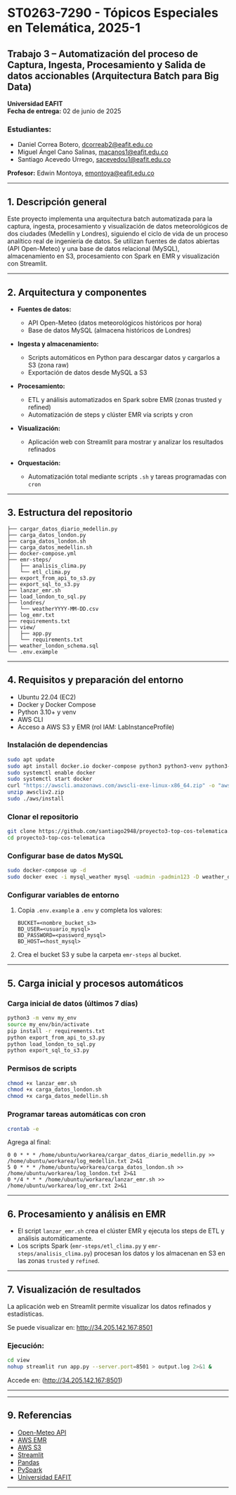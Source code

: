 # ST0263-7290 - Tópicos Especiales en Telemática, 2025-1  
## Trabajo 3 – Automatización del proceso de Captura, Ingesta, Procesamiento y Salida de datos accionables (Arquitectura Batch para Big Data)

**Universidad EAFIT**  
**Fecha de entrega:** 02 de junio de 2025

### Estudiantes:
- Daniel Correa Botero, dcorreab2@eafit.edu.co
- Miguel Ángel Cano Salinas, macanos1@eafit.edu.co
- Santiago Acevedo Urrego, sacevedou1@eafit.edu.co

**Profesor:** Edwin Montoya, emontoya@eafit.edu.co

---

## 1. Descripción general

Este proyecto implementa una arquitectura batch automatizada para la captura, ingesta, procesamiento y visualización de datos meteorológicos de dos ciudades (Medellín y Londres), siguiendo el ciclo de vida de un proceso analítico real de ingeniería de datos. Se utilizan fuentes de datos abiertas (API Open-Meteo) y una base de datos relacional (MySQL), almacenamiento en S3, procesamiento con Spark en EMR y visualización con Streamlit.

---

## 2. Arquitectura y componentes

- **Fuentes de datos:**  
  - API Open-Meteo (datos meteorológicos históricos por hora)
  - Base de datos MySQL (almacena históricos de Londres)

- **Ingesta y almacenamiento:**  
  - Scripts automáticos en Python para descargar datos y cargarlos a S3 (zona raw)
  - Exportación de datos desde MySQL a S3

- **Procesamiento:**  
  - ETL y análisis automatizados en Spark sobre EMR (zonas trusted y refined)
  - Automatización de steps y clúster EMR vía scripts y cron

- **Visualización:**  
  - Aplicación web con Streamlit para mostrar y analizar los resultados refinados

- **Orquestación:**  
  - Automatización total mediante scripts `.sh` y tareas programadas con `cron`

---

## 3. Estructura del repositorio

```
├── cargar_datos_diario_medellin.py
├── carga_datos_london.py
├── carga_datos_london.sh
├── carga_datos_medellin.sh
├── docker-compose.yml
├── emr-steps/
│   ├── analisis_clima.py
│   └── etl_clima.py
├── export_from_api_to_s3.py
├── export_sql_to_s3.py
├── lanzar_emr.sh
├── load_london_to_sql.py
├── londres/
│   └── weatherYYYY-MM-DD.csv
├── log_emr.txt
├── requirements.txt
├── view/
│   ├── app.py
│   └── requirements.txt
├── weather_london_schema.sql
└── .env.example
```

---

## 4. Requisitos y preparación del entorno

- Ubuntu 22.04 (EC2)
- Docker y Docker Compose
- Python 3.10+ y venv
- AWS CLI
- Acceso a AWS S3 y EMR (rol IAM: LabInstanceProfile)

### Instalación de dependencias

```bash
sudo apt update
sudo apt install docker.io docker-compose python3 python3-venv python3-pip unzip -y
sudo systemctl enable docker
sudo systemctl start docker
curl "https://awscli.amazonaws.com/awscli-exe-linux-x86_64.zip" -o "awscliv2.zip"
unzip awscliv2.zip
sudo ./aws/install
```

### Clonar el repositorio

```bash
git clone https://github.com/santiago2948/proyecto3-top-cos-telematica.git
cd proyecto3-top-cos-telematica
```

### Configurar base de datos MySQL

```bash
sudo docker-compose up -d
sudo docker exec -i mysql_weather mysql -uadmin -padmin123 -D weather_data < weather_london_schema.sql
```

### Configurar variables de entorno

1. Copia `.env.example` a `.env` y completa los valores:
    ```
    BUCKET=<nombre_bucket_s3>
    BD_USER=<usuario_mysql>
    BD_PASSWORD=<password_mysql>
    BD_HOST=<host_mysql>
    ```

2. Crea el bucket S3 y sube la carpeta `emr-steps` al bucket.

---

## 5. Carga inicial y procesos automáticos

### Carga inicial de datos (últimos 7 días)

```bash
python3 -m venv my_env
source my_env/bin/activate
pip install -r requirements.txt
python export_from_api_to_s3.py
python load_london_to_sql.py
python export_sql_to_s3.py
```

### Permisos de scripts

```bash
chmod +x lanzar_emr.sh
chmod +x carga_datos_london.sh
chmod +x carga_datos_medellin.sh
```

### Programar tareas automáticas con cron

```bash
crontab -e
```
Agrega al final:
```
0 0 * * * /home/ubuntu/workarea/cargar_datos_diario_medellin.py >> /home/ubuntu/workarea/log_medellin.txt 2>&1
5 0 * * * /home/ubuntu/workarea/carga_datos_london.sh >> /home/ubuntu/workarea/log_london.txt 2>&1
0 */4 * * * /home/ubuntu/workarea/lanzar_emr.sh >> /home/ubuntu/workarea/log_emr.txt 2>&1
```

---

## 6. Procesamiento y análisis en EMR

- El script `lanzar_emr.sh` crea el clúster EMR y ejecuta los steps de ETL y análisis automáticamente.
- Los scripts Spark (`emr-steps/etl_clima.py` y `emr-steps/analisis_clima.py`) procesan los datos y los almacenan en S3 en las zonas `trusted` y `refined`.

---

## 7. Visualización de resultados

La aplicación web en Streamlit permite visualizar los datos refinados y estadísticas.

Se puede visualizar en: http://34.205.142.167:8501

### Ejecución:

```bash
cd view
nohup streamlit run app.py --server.port=8501 > output.log 2>&1 &
```
Accede en: (http://34.205.142.167:8501)

---

---

## 9. Referencias

- [Open-Meteo API](https://open-meteo.com/)
- [AWS EMR](https://docs.aws.amazon.com/emr/)
- [AWS S3](https://docs.aws.amazon.com/s3/)
- [Streamlit](https://streamlit.io/)
- [Pandas](https://pandas.pydata.org/)
- [PySpark](https://spark.apache.org/docs/latest/api/python/)
- [Universidad EAFIT](https://www.eafit.edu.co/)

---


